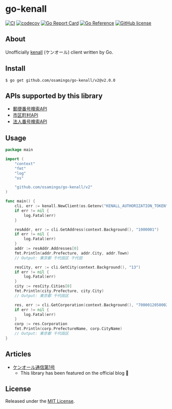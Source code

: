 # go-kenall

[![CI](https://github.com/osamingo/go-kenall/workflows/CI/badge.svg)](https://github.com/osamingo/go-kenall/actions?query=workflow%3ACI)
[![codecov](https://codecov.io/gh/osamingo/go-kenall/branch/main/graph/badge.svg?token=gUDT8ydUMm)](https://codecov.io/gh/osamingo/go-kenall)
[![Go Report Card](https://goreportcard.com/badge/github.com/osamingo/go-kenall)](https://goreportcard.com/report/github.com/osamingo/go-kenall)
[![Go Reference](https://pkg.go.dev/badge/github.com/osamingo/go-kenall.svg)](https://pkg.go.dev/github.com/osamingo/go-kenall/v2)
[![GitHub license](https://img.shields.io/badge/license-MIT-blue.svg)](https://github.com/osamingo/go-kenall/blob/main/LICENSE)

## About

Unofficially [kenall](https://kenall.jp/) (ケンオール) client written by Go.

## Install

```shell
$ go get github.com/osamingo/go-kenall/v2@v2.0.0
```

## APIs supported by this library

- [郵便番号検索API](https://kenall.jp/docs/api-introduction/#%E9%83%B5%E4%BE%BF%E7%95%AA%E5%8F%B7%E6%A4%9C%E7%B4%A2api)
- [市区町村API](https://kenall.jp/docs/api-introduction/#%E5%B8%82%E5%8C%BA%E7%94%BA%E6%9D%91api)
- [法人番号検索API](https://kenall.jp/docs/api-introduction/#%E6%B3%95%E4%BA%BA%E7%95%AA%E5%8F%B7%E6%A4%9C%E7%B4%A2api)

## Usage

```go
package main

import (
	"context"
	"fmt"
	"log"
	"os"

	"github.com/osamingo/go-kenall/v2"
)

func main() {
	cli, err := kenall.NewClient(os.Getenv("KENALL_AUTHORIZATION_TOKEN"))
	if err != nil {
		log.Fatal(err)
	}

	resAddr, err := cli.GetAddress(context.Background(), "1000001")
	if err != nil {
		log.Fatal(err)
	}
	addr := resAddr.Addresses[0]
	fmt.Println(addr.Prefecture, addr.City, addr.Town)
	// Output: 東京都 千代田区 千代田

	resCity, err := cli.GetCity(context.Background(), "13")
	if err != nil {
		log.Fatal(err)
	}
	city := resCity.Cities[0]
	fmt.Println(city.Prefecture, city.City)
	// Output: 東京都 千代田区

	res, err := cli.GetCorporation(context.Background(), "7000012050002")
	if err != nil {
		log.Fatal(err)
	}
	corp := res.Corporation
	fmt.Println(corp.PrefectureName, corp.CityName) 
	// Output: 東京都 千代田区
}
```

## Articles

- [ケンオール通信第1号](https://blog.kenall.jp/entry/kenall-newsletter-vol1)
  - This library has been featured on the official blog 🎉

## License

Released under the [MIT License](https://github.com/osamingo/go-kenall/blob/main/LICENSE).
